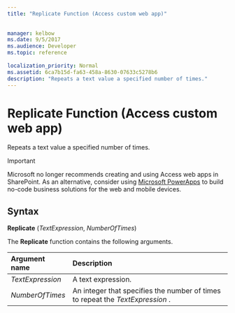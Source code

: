 ```yaml
---
title: "Replicate Function (Access custom web app)"
 
 
manager: kelbow
ms.date: 9/5/2017
ms.audience: Developer
ms.topic: reference
  
localization_priority: Normal
ms.assetid: 6ca7b15d-fa63-458a-8630-07633c5278b6
description: "Repeats a text value a specified number of times."
---
```


# Replicate Function (Access custom web app)

Repeats a text value a specified number of times.
  
> [!IMPORTANT]
> Microsoft no longer recommends creating and using Access web apps in SharePoint. As an alternative, consider using [Microsoft PowerApps](https://powerapps.microsoft.com/en-us/) to build no-code business solutions for the web and mobile devices. 
  
## Syntax

 **Replicate** (*TextExpression*, *NumberOfTimes*) 
  
The **Replicate** function contains the following arguments. 
  
|**Argument name**|**Description**|
|:-----|:-----|
| *TextExpression*  <br/> |A text expression.  <br/> |
| *NumberOfTimes*  <br/> |An integer that specifies the number of times to repeat the  *TextExpression*  .  <br/> |
   

